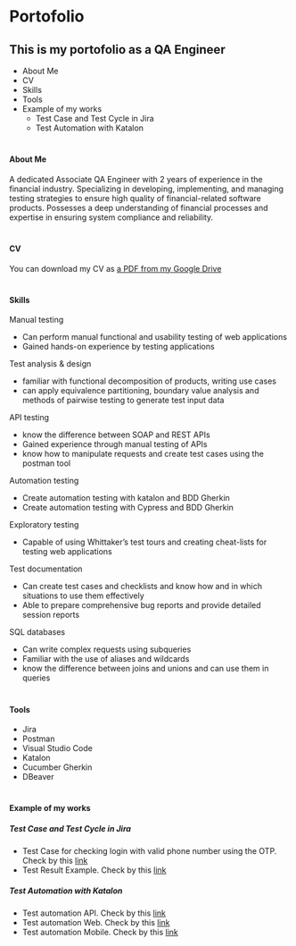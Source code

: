 # Portofolio
This is my portofolio as a QA Engineer
-----------------------------------------
- About Me
- CV
- Skills
- Tools
- Example of my works
   - Test Case and Test Cycle in Jira
   - Test Automation with Katalon

# <h4>About Me</h4> 

A dedicated Associate QA Engineer with 2 years of experience in the financial industry. Specializing in developing,
implementing, and managing testing strategies to ensure high quality of financial-related software products. Possesses a
deep understanding of financial processes and expertise in ensuring system compliance and reliability.

# <h4>CV</h4>

You can download my CV as <a href = 'https://drive.google.com/file/d/1N5A2EQnz-vZln-ZSiVOmQAG66N-uh6Tt/view?usp=sharing'> a PDF from my Google Drive </a>

# <h4>Skills</h4>

Manual testing
- Can perform manual functional and usability testing of web applications
- Gained hands-on experience by testing applications

Test analysis & design
- familiar with functional decomposition of products, writing use cases
- can apply equivalence partitioning, boundary value analysis and methods of pairwise testing to generate test input data

API testing
- know the difference between SOAP and REST APIs
- Gained experience through manual testing of APIs
- know how to manipulate requests and create test cases using the postman tool

Automation testing
- Create automation testing with katalon and BDD Gherkin
- Create automation testing with Cypress and BDD Gherkin

Exploratory testing
- Capable of using Whittaker’s test tours and creating cheat-lists for testing web applications

Test documentation
- Can create test cases and checklists and know how and in which situations to use them effectively
- Able to prepare comprehensive bug reports and provide detailed session reports

SQL databases
- Can write complex requests using subqueries
- Familiar with the use of aliases and wildcards
- know the difference between joins and unions and can use them in queries

# <h4>Tools</h4>

- Jira
- Postman
- Visual Studio Code
- Katalon
- Cucumber Gherkin
- DBeaver

# <h4>Example of my works</h4>

<h5>Test Case and Test Cycle in Jira</h5>

- Test Case for checking login with valid phone number using the OTP. Check by this <a href = 'https://drive.google.com/file/d/19RRv-7i-F3ZHCsIBySZt90_vOSa-xEHx/view?usp=sharing'>link</a>
- Test Result Example. Check by this <a href = 'https://drive.google.com/file/d/1USxpITKaawgpMYGw0dNlCKGeRkS6hPxI/view?usp=sharing'>link</a>
    
<h5>Test Automation with Katalon</h5>

- Test automation API. Check by this <a href = 'https://github.com/indirwanhsb14/Demo_ProjectAPI_Katalon'>link</a> 
- Test automation Web. Check by this <a href = 'https://github.com/indirwanhsb14/Demo_ProjectWeb_Katalon'>link</a>
- Test automation Mobile. Check by this <a href = 'https://github.com/indirwanhsb14/Demo_ProjectMobile_Katalon'>link</a> 
    
